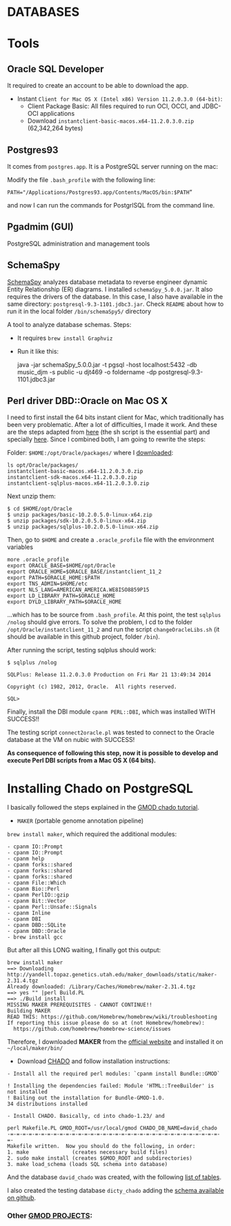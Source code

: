 DATABASES
=======

# Tools

## Oracle SQL Developer
It required to create an account to be able to download the app.
- Instant `Client for Mac OS X (Intel x86) Version 11.2.0.3.0 (64-bit)`:
	- Client Package Basic: All files required to run OCI, OCCI, and JDBC-OCI applications 
	- Download `instantclient-basic-macos.x64-11.2.0.3.0.zip` (62,342,264 bytes)
## Postgres93 
It comes from `postgres.app`. It is a PostgreSQL server running on the mac:

Modify the file `.bash_profile` with the following line:

	PATH="/Applications/Postgres93.app/Contents/MacOS/bin:$PATH”

and now I can run the commands for PostgrlSQL from the command line.

## Pgadmim (GUI)
PostgreSQL administration and management tools

## SchemaSpy
[SchemaSpy](http://schemaspy.sourceforge.net/) analyzes database metadata to reverse engineer dynamic Entity Relationship (ER) diagrams. I installed `schemaSpy_5.0.0.jar`. It also requires the drivers of the database. In this case, I also have available in the same directory: `postgresql-9.3-1101.jdbc3.jar`. Check `README` about how to run it in the local folder `/bin/schemaSpy5/` directory 

A tool to analyze database schemas. Steps:
- It requires `brew install Graphviz`
- Run it like this: 

    java -jar schemaSpy_5.0.0.jar -t pgsql -host localhost:5432 -db music_djm -s public -u djt469 -o foldername -dp postgresql-9.3-1101.jdbc3.jar

## Perl driver DBD::Oracle on Mac OS X

I need to first install the 64 bits instant client for Mac, which traditionally has been very problematic. After a lot of difficulties, I made it work. And these are the steps adapted from [here](http://blog.caseylucas.com/tag/oracle-sqlplus/) (the sh script is the essential part) and specially [here](http://blog.g14n.info/2013/07/how-to-install-dbdoracle.html). Since I combined both, I am going to rewrite the steps:

Folder: `$HOME:/opt/Oracle/packages/` where I [downloaded](http://www.oracle.com/technetwork/topics/intel-macsoft-096467.html):

```
ls opt/Oracle/packages/
instantclient-basic-macos.x64-11.2.0.3.0.zip   
instantclient-sdk-macos.x64-11.2.0.3.0.zip     
instantclient-sqlplus-macos.x64-11.2.0.3.0.zip
```

Next unzip them:

```
$ cd $HOME/opt/Oracle
$ unzip packages/basic-10.2.0.5.0-linux-x64.zip
$ unzip packages/sdk-10.2.0.5.0-linux-x64.zip
$ unzip packages/sqlplus-10.2.0.5.0-linux-x64.zip
```

Then, go to `$HOME` and create a `.oracle_profile` file with the environment variables 

```
more .oracle_profile
export ORACLE_BASE=$HOME/opt/Oracle
export ORACLE_HOME=$ORACLE_BASE/instantclient_11_2
export PATH=$ORACLE_HOME:$PATH
export TNS_ADMIN=$HOME/etc
export NLS_LANG=AMERICAN_AMERICA.WE8ISO8859P15
export LD_LIBRARY_PATH=$ORACLE_HOME
export DYLD_LIBRARY_PATH=$ORACLE_HOME
```

...which has to be source from `.bash_profile`. At this point, the test `sqlplus /nolog` should give errors. To solve the problem, I cd to the folder `/opt/Oracle/instantclient_11_2` and run the script `changeOracleLibs.sh` (it should be available in this github project, folder `/bin`).

After running the script, testing sqlplus should work:

```
$ sqlplus /nolog

SQLPlus: Release 11.2.0.3.0 Production on Fri Mar 21 13:49:34 2014

Copyright (c) 1982, 2012, Oracle.  All rights reserved.

SQL>

```

Finally, install the DBI module ``cpanm PERL::DBI``, which was installed WITH SUCCESS!!

The testing script ``connect2oracle.pl`` was tested to connect to the Oracle database at the VM on nubic with SUCCESS!

**As consequence of following this step, now it is possible to develop and execute Perl DBI scripts from a Mac OS X (64 bits).**

# Installing Chado on PostgreSQL 

I basically followed the steps explained in the [GMOD chado tutorial](http://gmod.org/wiki/Chado_Tutorial#Practice).

- `MAKER` (portable genome annotation pipeline) 

`brew install maker`, which required the additional modules:

```
- cpanm IO::Prompt
- cpanm IO::Prompt
- cpanm help
- cpanm forks::shared
- cpanm forks::shared
- cpanm forks::shared
- cpanm File::Which
- cpanm Bio::Perl
- cpanm PerlIO::gzip
- cpanm Bit::Vector
- cpanm Perl::Unsafe::Signals
- cpanm Inline
- cpanm DBI
- cpanm DBD::SQLite
- cpanm DBD::Oracle
- brew install gcc
```
But after all this LONG waiting, I finally got this output:
     
```
brew install maker
==> Downloading http://yandell.topaz.genetics.utah.edu/maker_downloads/static/maker-2.31.4.tgz 
Already downloaded: /Library/Caches/Homebrew/maker-2.31.4.tgz
==> yes "" |perl Build.PL
==> ./Build install
MISSING MAKER PREREQUISITES - CANNOT CONTINUE!!
Building MAKER
READ THIS: https://github.com/Homebrew/homebrew/wiki/troubleshooting
If reporting this issue please do so at (not Homebrew/homebrew):
  https://github.com/homebrew/homebrew-science/issues
```

Therefore, I downloaded **MAKER** from the [official website](http://www.yandell-lab.org/software/maker.html) and installed it on `~/local/maker/bin/`

- Download [CHADO](http://sourceforge.net/projects/gmod/files/gmod/) and follow installation instructions:

```
- Install all the required perl modules: `cpanm install Bundle::GMOD`

! Installing the dependencies failed: Module 'HTML::TreeBuilder' is not installed
! Bailing out the installation for Bundle-GMOD-1.0.
34 distributions installed

- Install CHADO. Basically, cd into chado-1.23/ and

perl Makefile.PL GMOD_ROOT=/usr/local/gmod CHADO_DB_NAME=david_chado
-=-=-=-=-=-=-=-=-=-=-=-=-=-=-=-=-=-=-=-=-=-=-=-=-=-=-=-=-=-=-=-=-=-=-=-
Makefile written.  Now you should do the following, in order:
1. make              (creates necessary build files)
2. sudo make install (creates $GMOD_ROOT and subdirectories)
3. make load_schema (loads SQL schema into database)
```

And the database `david_chado` was created, with the following [list of tables](chadoTables.md).

I also created the testing database `dicty_chado` adding the [schema available on github](https://github.com/dictyBase/Test-Chado/blob/develop/share/chado.pg).
	

### Other [GMOD PROJECTS](http://gmod.org/wiki/Downloads):

